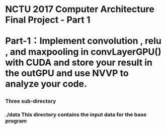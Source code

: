 <h1> NCTU 2017 Computer Architecture Final Project - Part 1


Part-1：Implement convolution , relu , and maxpooling in convLayerGPU() with CUDA and store your result in the outGPU and use NVVP to analyze your code.



<h3>Three sub-directory
<br />
<h3>./data
This directory contains the input data for the base program

